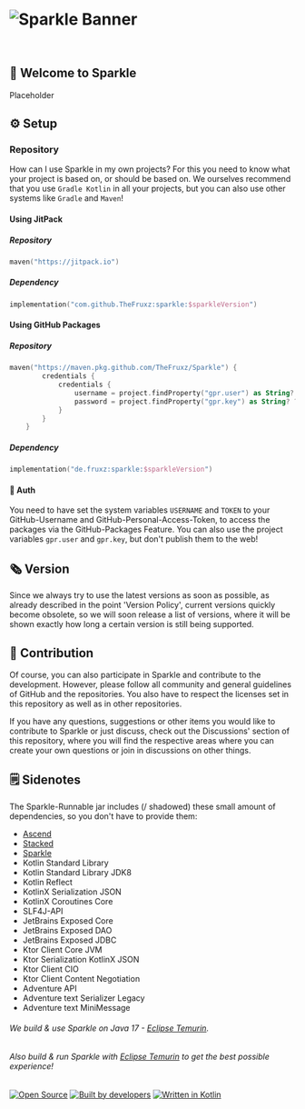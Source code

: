 # ![Sparkle Banner](https://user-images.githubusercontent.com/28064149/193403722-69ddfc53-95b7-4123-b974-308d9360cdb3.jpg)

<br>

## 👋 Welcome to Sparkle

Placeholder

## ⚙️ Setup

### Repository

How can I use Sparkle in my own projects? For this you need to know what your project is based on, or should be based on.
We ourselves recommend that you use `Gradle Kotlin` in all your projects, but you can also use other systems like `Gradle` and `Maven`!

#### Using JitPack
##### Repository
```kotlin
maven("https://jitpack.io")
```

##### Dependency
```kotlin
implementation("com.github.TheFruxz:sparkle:$sparkleVersion")
```

#### Using GitHub Packages
##### Repository 
```kotlin
maven("https://maven.pkg.github.com/TheFruxz/Sparkle") {
        credentials {
            credentials {
                username = project.findProperty("gpr.user") as String? ?: System.getenv("USERNAME")
                password = project.findProperty("gpr.key") as String? ?: System.getenv("TOKEN")
            }
        }
    }
```

##### Dependency
```kotlin
implementation("de.fruxz:sparkle:$sparkleVersion")
```

#### 🔐 Auth

You need to have set the system variables `USERNAME` and `TOKEN` to your GitHub-Username and GitHub-Personal-Access-Token,
to access the packages via the GitHub-Packages Feature. You can also use the project variables `gpr.user` and `gpr.key`, but
don't publish them to the web!

## 🗞 Version

Since we always try to use the latest versions as soon as possible, as already described in the point 'Version Policy', current versions quickly become obsolete, so we will soon release a list of versions, where it will be shown exactly how long a certain version is still being supported.

## 👥 Contribution

Of course, you can also participate in Sparkle and contribute to the development. However, please follow all community and general guidelines of GitHub and the repositories. You also have to respect the licenses set in this repository as well as in other repositories.

If you have any questions, suggestions or other items you would like to contribute to Sparkle or just discuss, check out the Discussions' section of this repository, where you will find the respective areas where you can create your own questions or join in discussions on other things. 

## 🗒 Sidenotes

The Sparkle-Runnable jar includes (/ shadowed) these small amount of dependencies, so you don't have to provide them:

  - [Ascend](https://www.github.com/TheFruxz/Ascend)
  - [Stacked](https://www.github.com/TheFruxz/Stacked)
  - [Sparkle](https://www.github.com/TheFruxz/Sparkle)
  - Kotlin Standard Library
  - Kotlin Standard Library JDK8
  - Kotlin Reflect
  - KotlinX Serialization JSON
  - KotlinX Coroutines Core
  - SLF4J-API
  - JetBrains Exposed Core
  - JetBrains Exposed DAO
  - JetBrains Exposed JDBC
  - Ktor Client Core JVM
  - Ktor Serialization KotlinX JSON
  - Ktor Client CIO
  - Ktor Client Content Negotiation
  - Adventure API
  - Adventure text Serializer Legacy
  - Adventure text MiniMessage

###### We build & use Sparkle on Java 17 - [Eclipse Temurin](https://adoptium.net/).
###### Also build & run Sparkle with [Eclipse Temurin](https://adoptium.net/) to get the best possible experience!

[![Open Source](https://forthebadge.com/images/badges/open-source.svg)](https://github.com/TheFruxz/Sparkle/blob/main/LICENSE)
[![Built by developers](https://forthebadge.com/images/badges/built-by-developers.svg)](https://github.com/TheFruxz/Sparkle/graphs/contributors)
[![Written in Kotlin](https://forthebadge.com/images/badges/makes-people-smile.svg)](https://github.com/JetBrains/kotlin)
